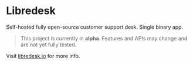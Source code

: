 # Libredesk

Self-hosted fully open-source customer support desk. Single binary app.

> This project is currently in **alpha**. Features and APIs may change and are not yet fully tested.


Visit [libredesk.io](https://libredesk.io) for more info.
